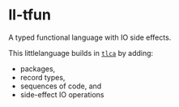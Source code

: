 # ll-tfun

A typed functional language with IO side effects.

This littlelanguage builds in [`tlca`](https://github.com/littlelanguages/ll-tlca) by adding:

- packages,
- record types,
- sequences of code, and
- side-effect IO operations

